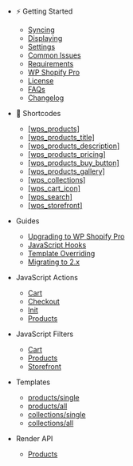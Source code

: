 -  <span class="section section-getting-started">:zap: Getting Started</span>

   -  [Syncing](getting-started/syncing.md)
   -  [Displaying](getting-started/displaying.md)
   -  [Settings](getting-started/settings.md)
   -  [Common Issues](getting-started/common-issues.md)
   -  [Requirements](getting-started/requirements.md)
   -  [WP Shopify Pro](getting-started/wp-shopify-pro.md)
   -  [License](getting-started/license.md)
   -  [FAQs](https://wpshop.io/faq)
   -  [Changelog](https://wpshop.io/changelog)

-  <span class="section section-shortcodes">:electric_plug: Shortcodes</span>

   -  [[wps_products]](shortcodes/wps_products.md)</span>
   -  [[wps_products_title]](shortcodes/wps_products_title.md)
   -  [[wps_products_description]](shortcodes/wps_products_description.md)
   -  [[wps_products_pricing]](shortcodes/wps_products_pricing.md)
   -  [[wps_products_buy_button]](shortcodes/wps_products_buy_button.md)
   -  [[wps_products_gallery]](shortcodes/wps_products_gallery.md)
   -  [[wps_collections]](shortcodes/wps_collections.md)
   -  [[wps_cart_icon]](shortcodes/wps_cart_icon.md)
   -  [[wps_search]](shortcodes/wps_search.md)
   -  [[wps_storefront]](shortcodes/wps_storefront.md)

-  <span class="section section-guides">Guides</span>

   -  [Upgrading to WP Shopify Pro](guides/upgrading-to-pro.md)
   -  [JavaScript Hooks](guides/javascript-hooks.md)
   -  [Template Overriding](guides/template-overriding.md)
   -  [Migrating to 2.x](guides/migrating-to-2x.md)

-  <span class="section section-actions">JavaScript Actions</span>

   -  [Cart](js/actions/cart.md)
   -  [Checkout](js/actions/checkout.md)
   -  [Init](js/actions/init.md)
   -  [Products](js/actions/products.md)

-  <span class="section section-actions">JavaScript Filters</span>

   -  [Cart](js/filters/cart.md)
   -  [Products](js/filters/products.md)
   -  [Storefront](js/filters/storefront.md)

<!-- -  <span class="section section-actions">PHP Actions</span>

   -  [Products](actions/products.md)
   -  [Collections](actions/collections.md)
   -  [Search](actions/search.md)
   -  [Cart](actions/cart.md)
   -  [Storefront](actions/storefront.md)

-  <span class="section section-filters">PHP Filters</span>

   -  [Products](filters/products.md)
   -  [Collections](filters/collections.md)
   -  [Search](filters/search.md)
   -  [Cart](filters/cart.md)
   -  [Storefront](filters/storefront.md) -->

-  <span class="section section-templates">Templates</span>

   -  [products/single](templates/products/single.md)
   -  [products/all](templates/products/all.md)
   -  [collections/single](templates/collections/single.md)
   -  [collections/all](templates/collections/all.md)

-  <span class="section section-render-api">Render API</span>

   -  [Products](render-api/products.md)

